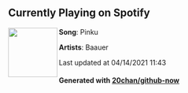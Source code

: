 ## Currently Playing on Spotify

[<img align="left" width="100" src="https://i.scdn.co/image/ab67616d00001e024c701637f8c6b1d9bd73c187">](https://open.spotify.com/album/0zIjHYbzEbHSCyB1iQL3Vn)

**Song**: Pinku

**Artists**: Baauer

Last updated at 04/14/2021 11:43

#### Generated with [20chan/github-now](https://github.com/20chan/github-now)